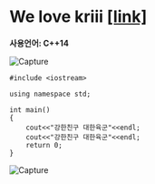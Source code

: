# We love kriii [[link]](https://www.acmicpc.net/problem/10718)
**사용언어: C++14**

![Capture](https://user-images.githubusercontent.com/38516906/65811115-a5311980-e181-11e9-9947-9f9c023a00b7.PNG)

```
#include <iostream>

using namespace std;

int main()
{
    cout<<"강한친구 대한육군"<<endl;
    cout<<"강한친구 대한육군"<<endl;
    return 0;
}
```

![Capture](https://user-images.githubusercontent.com/38516906/65811110-86cb1e00-e181-11e9-8763-bca1addc4235.PNG)
